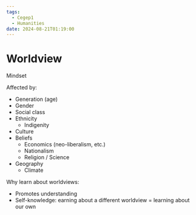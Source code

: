 ```yaml
---
tags:
  - Cegep1
  - Humanities
date: 2024-08-21T01:19:00
---
```


# Worldview

Mindset

Affected by:

- Generation (age)
- Gender
- Social class
- Ethnicity
	- Indigenity
- Culture
- Beliefs
	- Economics (neo-liberalism, etc.)
	- Nationalism
	- Religion / Science
- Geography
	- Climate

Why learn about worldviews:

- Promotes understanding
- Self-knowledge: earning about a different worldview = learning about our own